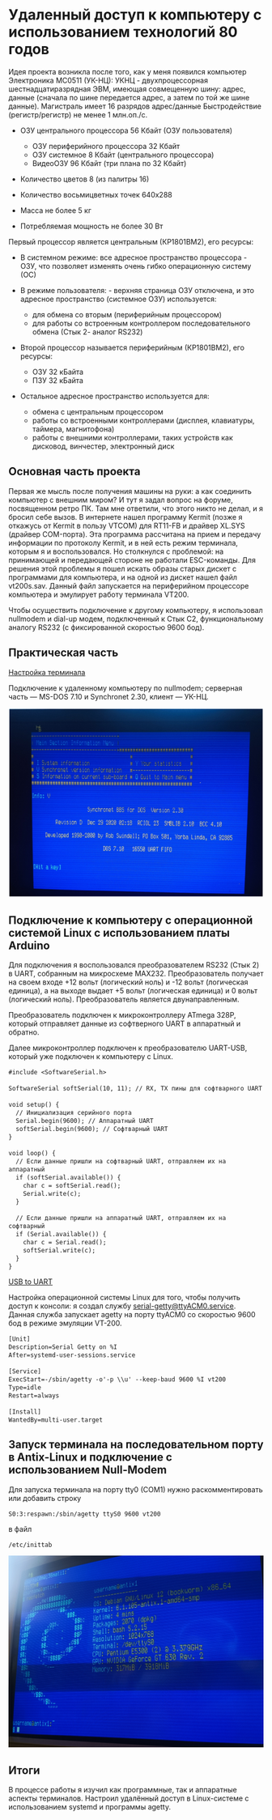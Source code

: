 # Удаленный доступ к компьютеру с использованием технологий 80 годов

Идея проекта возникла после того, как у меня появился компьютер Электроника МС0511 (УК-НЦ):
УКНЦ - двухпроцессорная шестнадцатиразрядная ЭВМ, имеющая совмещенную шину: адрес, данные (сначала по шине передается адрес, а затем по той же шине данные).
Магистраль имеет 16 разрядов адрес/данные
Быстродействие (регистр/регистр) не менее 1 млн.оп./с.

*	ОЗУ центрального процессора 56 Кбайт (ОЗУ пользователя)
    *	ОЗУ периферийного процессора 32 Кбайт
    *	ОЗУ системное 8 Кбайт (центрального процессора)
    *	ВидеоОЗУ 96 Кбайт (три плана по 32 Кбайт)

* Количество цветов 8 (из палитры 16)

* Количество восьмицветных точек 640x288
* Масса не более 5 кг
* Потребляемая мощность не более 30 Вт

Первый процессор является центральным (КР1801ВМ2), его ресурсы:

*	В системном режиме: все адресное пространство процессора - ОЗУ, что позволяет изменять очень гибко операционную систему (ОС)
*	В режиме пользователя: - верхняя страница ОЗУ отключена, и это адресное пространство (системное ОЗУ) используется:

    *	для обмена со вторым (периферийным процессором)
    *   для работы со встроенным контроллером последовательного обмена (Стык 2- аналог RS232)
* Второй процессор называется периферийным (КР1801ВМ2), его ресурсы:
    *	ОЗУ 32 кБайта
    *   ПЗУ 32 кБайта
*	Остальное адресное пространство используется для:
    * обмена с центральным процессором
    * работы со встроенными контроллерами (дисплея, клавиатуры, таймера, магнитофона)
    * работы с внешними контроллерами, таких устройств как дисковод, винчестер, электронный диск  

## Основная часть проекта

Первая же мысль после получения машины на руки: а как соединить компьютер с внешним миром? И тут я задал вопрос на форуме, посвященном ретро ПК. Там мне ответили, что этого никто не делал, и я бросил себе вызов. В интернете нашел программу Kermit (позже я откажусь от Kermit в пользу VTCOM) для RT11-FB и драйвер XL.SYS (драйвер COM-порта).
Эта программа рассчитана на прием и передачу информации по протоколу Kermit, и в ней есть режим терминала, которым я и воспользовался. Но столкнулся с проблемой: на принимающей и передающей стороне не работали ESC-команды.
Для решения этой проблемы я пошел искать образы старых дискет с программами для компьютера, и на одной из дискет нашел файл vt200s.sav. Данный файл запускается на периферийном процессоре компьютера и эмулирует работу терминала VT200.

Чтобы осуществить подключение к другому компьютеру, я использовал nullmodem и dial-up модем, подключенный к Стык С2, функциональному аналогу RS232 (с фиксированной скоростью 9600 бод).

## Практическая часть
[Настройка терминала](https://github.com/cyberpunk2008/Terminal-from-computer-Electronics-MS0511-UKNC-/blob/main/docs/term.md)

Подключение к удаленному компьютеру по nullmodem; серверная часть — MS-DOS 7.10 и Synchronet 2.30, клиент — УК-НЦ.

![](https://github.com/cyberpunk2008/Terminal-from-computer-Electronics-MS0511-UKNC-/blob/main/docs/synchronet.png/)

## Подключение к компьютеру с операционной системой Linux с использованием платы Arduino
Для подключения я воспользовался преобразователем RS232 (Стык 2) в UART, собранным на микросхеме MAX232. Преобразователь получает на своем входе +12 вольт (логический ноль) и -12 вольт (логическая единица), а на выходе выдает +5 вольт (логическая единица) и 0 вольт (логический ноль). Преобразователь является двунаправленным.
 
Преобразователь подключен к микроконтроллеру ATmega 328P, который отправляет данные из софтверного UART в аппаратный и обратно.

Далее микроконтроллер подключен к преобразователю UART-USB, который уже подключен к компьютеру с Linux.

```
#include <SoftwareSerial.h>

SoftwareSerial softSerial(10, 11); // RX, TX пины для софтварного UART

void setup() {
  // Инициализация серийного порта
  Serial.begin(9600); // Аппаратный UART
  softSerial.begin(9600); // Софтварный UART
}

void loop() {
  // Если данные пришли на софтварный UART, отправляем их на аппаратный
  if (softSerial.available()) {
    char c = softSerial.read();
    Serial.write(c);
  }

  // Если данные пришли на аппаратный UART, отправляем их на софтварный
  if (Serial.available()) {
    char c = Serial.read();
    softSerial.write(c);
  }
}

```
[USB to UART](https://github.com/cyberpunk2008/Terminal-from-computer-Electronics-MS0511-UKNC-/blob/main/USB%20to%20UART.ino)

Настройка операционной системы Linux для того, чтобы получить доступ к консоли: я создал службу [serial-getty@ttyACM0.service](https://github.com/cyberpunk2008/Terminal-from-computer-Electronics-MS0511-UKNC-/blob/main/docs/serial-getty%40ttyACM0.service). Данная служба запускает agetty на порту ttyACM0 со скоростью 9600 бод в режиме эмуляции VT-200.
```
[Unit]
Description=Serial Getty on %I
After=systemd-user-sessions.service

[Service]
ExecStart=-/sbin/agetty -o'-p \\u' --keep-baud 9600 %I vt200
Type=idle
Restart=always

[Install]
WantedBy=multi-user.target
```
[](https://github.com/cyberpunk2008/Terminal-from-computer-Electronics-MS0511-UKNC-/blob/main/docs/UKNC%20to%20Linux.png)
## Запуск терминала на последовательном порту в Antix-Linux и подключение с использованием Null-Modem
Для запуска терминала на порту tty0 (COM1) нужно раскомментировать или добавить строку 

```
S0:3:respawn:/sbin/agetty ttyS0 9600 vt200
```
в файл 
```
/etc/inittab
```
![](https://github.com/cyberpunk2008/Terminal-from-computer-Electronics-MS0511-UKNC-/blob/main/docs/Antix.jpg)

## Итоги 
В процессе работы я изучил как программные, так и аппаратные аспекты терминалов. Настроил удалённый доступ в Linux-системе с использованием systemd и программы agetty.

